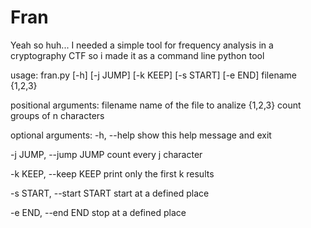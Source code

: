 # Fran

Yeah so huh... I needed a simple tool for frequency analysis in a cryptography CTF so i made it as a command line python tool

usage: fran.py [-h] [-j JUMP] [-k KEEP] [-s START] [-e END] filename {1,2,3}

positional arguments:
  filename                  name of the file to analize
  {1,2,3}                   count groups of n characters

optional arguments:
  -h, --help                show this help message and exit
  
  -j JUMP, --jump JUMP      count every j character
  
  -k KEEP, --keep KEEP      print only the first k results
  
  -s START, --start START   start at a defined place
  
  -e END, --end END         stop at a defined place

  

